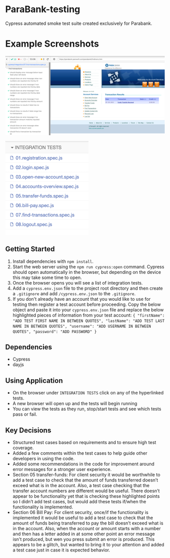 # ParaBank-testing

Cypress automated smoke test suite created exclusively for Parabank.

# Example Screenshots

!["Screenshot of Cypress passing tests"](https://github.com/brodybayley/ParaBank-testing/blob/main/docs/passed-tests.png)

!["Screenshot of Cypress integration tests"](https://github.com/brodybayley/ParaBank-testing/blob/main/docs/integration-tests.png)

## Getting Started

1. Install dependencies with `npm install`.
2. Start the web server using the `npm run cypress:open` command. Cypress should open automatically in the browser, but depending on the device this may take some time to open.
3. Once the browser opens you will see a list of integration tests.
4. Add a `cypress.env.json` file to the project root directory and then create a `.gitignore` and add `/cypress.env.json` to the `.gitignore`.
5. If you don't already have an account that you would like to use for testing then register a test account before proceeding. Copy the below object and paste it into your `cypress.env.json` file and replace the below highlighted pieces of information from your test account:
   `{
   "firstName": "ADD TEST FIRST NAME IN BETWEEN QUOTES",
   "lastName": "ADD TEST LAST NAME IN BETWEEN QUOTES",
   "username": "ADD USERNAME IN BETWEEN QUOTES",
   "password": "ADD PASSWORD"
   }`

## Dependencies

- Cypress
- dayjs

## Using Application

- On the browser under `INTEGRATION TESTS` click on any of the hyperlinked tests.
- A new browser will open up and the tests will begin running
- You can view the tests as they run, stop/start tests and see which tests pass or fail.

## Key Decisions

- Structured test cases based on requirements and to ensure high test coverage.
- Added a few comments within the test cases to help guide other developers in using the code.
- Added some recommendations in the code for improvement around error messages for a stronger user experience.
- Section 05 transfer-funds: For client security it would be worthwhile to add a test case to check that the amount of funds transferred doesn’t exceed what is in the account. Also, a test case checking that the transfer account numbers are different would be useful. There doesn’t appear to be functionality yet that is checking these highlighted points so I didn’t add test cases, but would add these tests if/when the functionality is implemented.
- Section 06 Bill Pay: For client security, once/if the functionality is implemented it would be useful to add a test case to check that the amount of funds being transferred to pay the bill doesn’t exceed what is in the account. Also, when the account or amount starts with a number and then has a letter added in at some other point an error message isn't produced, but wen you press submit an error is produced. This appears to be a glitch, but wanted to bring it to your attention and added a test case just in case it is expected behavior.
